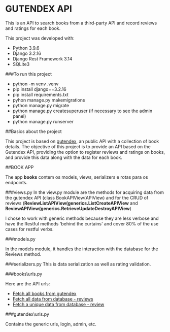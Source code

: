 # GUTENDEX API

This is an API to search books from a third-party API and record reviews and ratings for each book.

This project was developed with:

- Python 3.9.6
- Django 3.2.16
- Django Rest Framework 3.14
- SQLite3

###To run this project

- python -m venv .venv
- pip install django==3.2.16
- pip install requirements.txt
- pyhon manage.py makemigrations
- python manage.py migrate
- python manage.py createsuperuser (if necessary to see the admin panel)
- python manage.py runserver

##Basics about the project

This project is based on [gutendex](https://gutendex.com/), an public API with a collection of book details.
The objective of this project is to provide an API based on the Gutendex API, providing the option to register reviews 
and ratings on books, and provide this data along with the data for each book.

##BOOK APP

The app **books** contem os models, views, serializers e rotas para os endpoints.

###views.py
In the view.py module are the methods for acquiring data from the gutendex API (class BookAPIView(APIView) and for the 
CRUD of reviews (**ReviewListAPIView(generics.ListCreateAPIView** and **ReviewAPIView(generics.RetrieveUpdateDestroyAPIView**)

I chose to work with generic methods because they are less verbose and have the Restful methods 'behind the curtains' and 
cover 80% of the use cases for restful verbs.

###models.py

In the models module, it handles the interaction with the database for the Reviews method.

###serializers.py
This is data serialization as well as rating validation.

###books\urls.py

Here are the API urls:
- [Fetch all books from gutendex](http://127.0.0.1:8000/api/v1/books/)
- [Fetch all data from database - reviews](http://127.0.0.1:8000/api/v1/reviews/)
- [Fetch a unique data from database - review](http://127.0.0.1:8000/api/v1/reviews/1/)


###gutendex\urls.py

Contains the generic urls, login, admin, etc.

